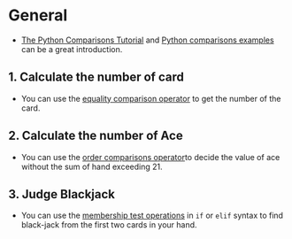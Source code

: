 # General

- [The Python Comparisons Tutorial][the python comparisons tutorial] and [Python comparisons examples][python comparisons examples] can be a great introduction.

## 1. Calculate the number of card

- You can use the [equality comparison operator][equality comparison operator] to get the number of the card.

## 2. Calculate the number of Ace

- You can use the [order comparisons operator][order comparisons operator]to decide the value of ace without the sum of hand exceeding 21.

## 3. Judge Blackjack

- You can use the [membership test operations][membership test operations] in `if` or `elif` syntax to find black-jack from the first two cards in your hand.

[the python comparisons tutorial]: https://docs.python.org/3/reference/expressions.html#comparisons
[python comparisons examples]: https://www.tutorialspoint.com/python/comparison_operators_example.htm
[equality comparison operator]: https://docs.python.org/3/reference/expressions.html#comparisons
[order comparisons operator]: https://docs.python.org/3/reference/expressions.html#comparisons
[membership test operations]: https://docs.python.org/3/reference/expressions.html#comparisons